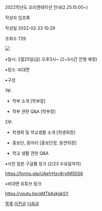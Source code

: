 



2022학년도 오리엔테이션 안내(2.25.15:00~)





작성자
임초록


작성일
2022-02-23 10:29


조회수
729




﻿﻿﻿﻿![](https://computer.knu.ac.kr/_files/userfile/image20220223104348_zdomm.jpg)  


▪일시: 2월25일(금) 오후3시~ (2~3시간 진행 예정)

▪장소: 비대면

▪구성

1부.

- 학부 소개 [학부장]

- 학부 관련 Q&A [학부장]

  


2부.

- 학생회 및 학교생활 소개 [학생회장]

- 홍보단, 동아리 [홍보단장, 동연의장]

- 학교 생활 관련 Q&A

  


▪사전 질문 구글폼 링크 (2/23 수요일까지)

<https://forms.gle/UAe1rHzy8rytM5DS6>

  


▪비대면 유튜브 링크

<https://youtu.be/qMTbAskgkSY>

  








[목록](https://computer.knu.ac.kr/06_sub/02_sub.html?key=&keyfield=&category=&page=1&bbs_code=Site_BBS_25)
[이전글](https://computer.knu.ac.kr/06_sub/02_sub.html?bbs_cmd=view&page=1&key=&keyfield=&category=&no=3702&bbs_code=Site_BBS_25)
[다음글](https://computer.knu.ac.kr/06_sub/02_sub.html?bbs_cmd=view&page=1&key=&keyfield=&category=&no=3704&bbs_code=Site_BBS_25)




